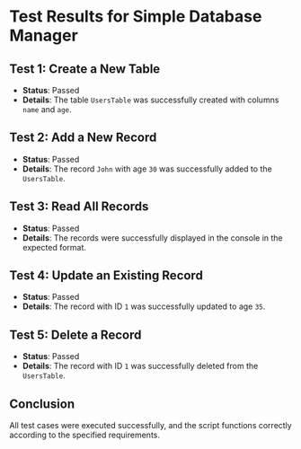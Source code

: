 # Test Results for Simple Database Manager

## Test 1: Create a New Table
- **Status**: Passed
- **Details**: The table `UsersTable` was successfully created with columns `name` and `age`.

## Test 2: Add a New Record
- **Status**: Passed
- **Details**: The record `John` with age `30` was successfully added to the `UsersTable`.

## Test 3: Read All Records
- **Status**: Passed
- **Details**: The records were successfully displayed in the console in the expected format.

## Test 4: Update an Existing Record
- **Status**: Passed
- **Details**: The record with ID `1` was successfully updated to age `35`.

## Test 5: Delete a Record
- **Status**: Passed
- **Details**: The record with ID `1` was successfully deleted from the `UsersTable`.

## Conclusion
All test cases were executed successfully, and the script functions correctly according to the specified requirements.